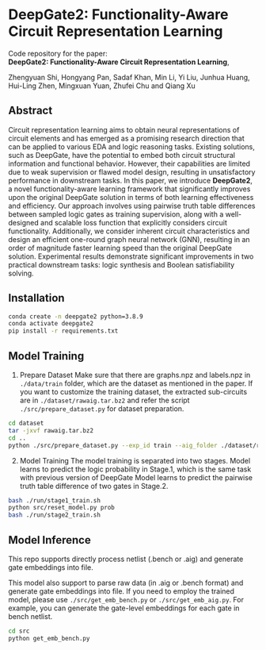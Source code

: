 # DeepGate2: Functionality-Aware Circuit Representation Learning

Code repository for the paper:  
**DeepGate2: Functionality-Aware Circuit Representation Learning**, 

Zhengyuan Shi, Hongyang Pan, Sadaf Khan, Min Li, Yi Liu, Junhua Huang, Hui-Ling Zhen, Mingxuan Yuan, Zhufei Chu and Qiang Xu

## Abstract 
Circuit representation learning aims to obtain neural representations of circuit elements and has emerged as a promising research direction that can be applied to various EDA and logic reasoning tasks. Existing solutions, such as DeepGate, have the potential to embed both circuit structural information and functional behavior. However, their capabilities are limited due to weak supervision or flawed model design, resulting in unsatisfactory performance in downstream tasks. In this paper, we introduce **DeepGate2**, a novel functionality-aware learning framework that significantly improves upon the original DeepGate solution in terms of both learning effectiveness and efficiency. Our approach involves using pairwise truth table differences between sampled logic gates as training supervision, along with a well-designed and scalable loss function that explicitly considers circuit functionality. Additionally, we consider inherent circuit characteristics and design an efficient one-round graph neural network (GNN), resulting in an order of magnitude faster learning speed than the original DeepGate solution. Experimental results demonstrate significant improvements in two practical downstream tasks: logic synthesis and Boolean satisfiability solving.

## Installation
```sh
conda create -n deepgate2 python=3.8.9
conda activate deepgate2
pip install -r requirements.txt
```

## Model Training 
1. Prepare Dataset
Make sure that there are graphs.npz and labels.npz in `./data/train` folder, which are the dataset as mentioned in the paper. 
If you want to customize the training dataset, the extracted sub-circuits are in `./dataset/rawaig.tar.bz2` and refer the script `./src/prepare_dataset.py` for dataset preparation. 
```sh
cd dataset
tar -jxvf rawaig.tar.bz2
cd ..
python ./src/prepare_dataset.py --exp_id train --aig_folder ./dataset/rawaig # Use the default settings 
```

2. Model Training
The model training is separated into two stages. 
Model learns to predict the logic probability in Stage.1, which is the same task with previous version of DeepGate
Model learns to predict the pairwise truth table difference of two gates in Stage.2. 
```sh
bash ./run/stage1_train.sh
python src/reset_model.py prob
bash ./run/stage2_train.sh
```
## Model Inference
This repo supports directly process netlist (.bench or .aig) and generate gate embeddings into file. 

This model also support to parse raw data (in .aig or .bench format) and generate gate embeddings into file. If you need to employ the trained model, please use `./src/get_emb_bench.py` or `./src/get_emb_aig.py`. 
For example, you can generate the gate-level embeddings for each gate in bench netlist. 
```sh
cd src
python get_emb_bench.py
```


